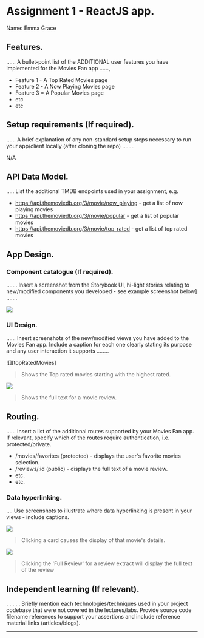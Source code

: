 # Assignment 1 - ReactJS app.

Name: Emma Grace

## Features.

...... A bullet-point list of the ADDITIONAL user features you have implemented for the  Movies Fan app ......,
 
 + Feature 1 - A Top Rated Movies page
 + Feature 2 - A Now Playing Movies page
 + Feature 3 = A Popular Movies page
 + etc
 + etc

## Setup requirements (If required).

...... A brief explanation of any non-standard setup steps necessary to run your app/client locally (after cloning the repo) ........

N/A 

## API Data Model.

..... List the additional TMDB endpoints used in your assignment, e.g.

+ https://api.themoviedb.org/3/movie/now_playing - get a list of now playing movies
+ https://api.themoviedb.org/3/movie/popular - get a list of popular movies
+ https://api.themoviedb.org/3/movie/top_rated - get a list of top rated movies 

## App Design.

### Component catalogue (If required).

....... Insert a screenshot from the Storybook UI, hi-light stories relating to new/modified components you developed - see example screenshot below] .......

![][stories]

### UI Design.

...... Insert screenshots of the new/modified views you have added to the Movies Fan app. Include a caption for each one clearly stating its purpose and any user interaction it supports ........

![][topRatedMovies]
>Shows the Top rated movies starting with the highest rated.

![][review]
>Shows the full text for a movie review. 

## Routing.

...... Insert a list of the additional routes supported by your Movies Fan app. If relevant, specify which of the routes require authentication, i.e. protected/private.

+ /movies/favorites (protected) - displays the user's favorite movies selection.
+ /reviews/:id (public) - displays the full text of a movie review.
+ etc.
+ etc.

### Data hyperlinking.

.... Use screenshots to illustrate where data hyperlinking is present in your views - include captions.

![][cardLink]
> Clicking a card causes the display of that movie's details.

![][reviewLink]
>Clicking the 'Full Review' for a review extract will display the full text of the review

## Independent learning (If relevant).

. . . . . Briefly mention each technologies/techniques used in your project codebase that were not covered in the lectures/labs. Provide source code filename references to support your assertions and include reference material links (articles/blogs).

---------------------------------

[model]: ./data.jpg
[movieDetail]: ./public/movieDetail.png
[review]: ./public/review.png
[reviewLink]: ./public/reviewLink.png
[cardLink]: ./public/cardLink.png
[stories]: ./public/storybook.png